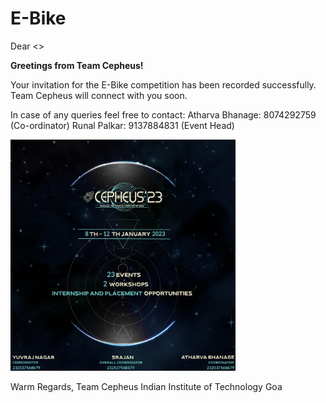 # E-Bike

Dear <<Team Captain Name>>

<b>Greetings from Team Cepheus!</b> 

Your invitation for the E-Bike competition has been recorded successfully. Team Cepheus will connect with you soon.

In case of any queries feel free to contact:
Atharva Bhanage: 8074292759 (Co-ordinator)
Runal Palkar: 9137884831 (Event Head)

<img src="https://github.com/runal-07/E-Bike/blob/main/cepheus'23%20poster.jpg?raw=true" width="360" height="370"/>

Warm Regards,
Team Cepheus
Indian Institute of Technology Goa
